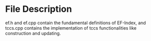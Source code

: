 # File Description
ef.h and ef.cpp contain the fundamental definitions of EF-Index, and tccs.cpp contains the implementation of tccs functionalities like construction and updating.
 
